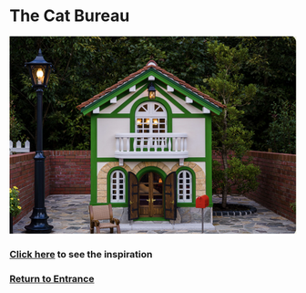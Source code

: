 # The Cat Bureau
![Bureau](cat-house.png)
### [Click here]() to see the inspiration
### [Return to Entrance](https://github.com/mollyjones2023/ghibli-simulacrum/blob/main/3-hill-of-youth/hill.md)
